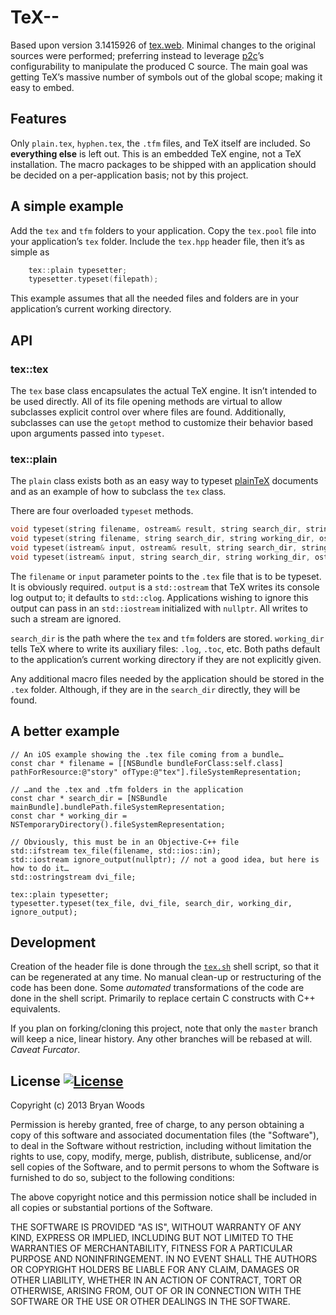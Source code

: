 # TeX--

Based upon version 3.1415926 of [tex.web](web/tex.web). Minimal changes to the original sources were performed; preferring instead to leverage [p2c](http://schneider.ncifcrf.gov/p2c/)’s configurability to manipulate the produced C source. The main goal was getting TeX’s massive number of symbols out of the global scope; making it easy to embed.

## Features

Only `plain.tex`, `hyphen.tex`, the `.tfm` files, and TeX itself are included. So **everything else** is left out. This is an embedded TeX engine, not a TeX installation. The macro packages to be shipped with an application should be decided on a per-application basis; not by this project.

## A simple example

Add the `tex` and `tfm` folders to your application. Copy the `tex.pool` file into your application’s `tex` folder. Include the `tex.hpp` header file, then it’s as simple as

```c++ 
	tex::plain typesetter;
	typesetter.typeset(filepath);
```

This example assumes that all the needed files and folders are in your application’s current working directory.

## API

### tex::tex

The `tex` base class encapsulates the actual TeX engine. It isn’t intended to be used directly. All of its file opening methods are virtual to allow subclasses explicit control over where files are found. Additionally, subclasses can use the `getopt` method to customize their behavior based upon arguments passed into `typeset`.

### tex::plain

The `plain` class exists both as an easy way to typeset [plainTeX](http://www.ntg.nl/doc/wilkins/pllong.pdf) documents and as an example of how to subclass the `tex` class. 

There are four overloaded `typeset` methods.

```c++
void typeset(string filename, ostream& result, string search_dir, string working_dir, ostream& output);
void typeset(string filename, string search_dir, string working_dir, ostream& output);
void typeset(istream& input, ostream& result, string search_dir, string working_dir, ostream& output);
void typeset(istream& input, string search_dir, string working_dir, ostream& output);
```

The `filename` or `input` parameter points to the `.tex` file that is to be typeset. It is obviously required. `output` is a `std::ostream` that TeX writes its console log output to; it defaults to `std::clog`. Applications wishing to ignore this output can pass in an `std::iostream` initialized with `nullptr`. All writes to such a stream are ignored.

`search_dir` is the path where the `tex` and `tfm` folders are stored. `working_dir` tells TeX where to write its auxiliary files: `.log`, `.toc`, etc. Both paths default to the application’s current working directory if they are not explicitly given.

Any additional macro files needed by the application should be stored in the `.tex` folder. Although, if they are in the `search_dir` directly, they will be found.

## A better example

```objc
// An iOS example showing the .tex file coming from a bundle…
const char * filename = [[NSBundle bundleForClass:self.class] pathForResource:@"story" ofType:@"tex"].fileSystemRepresentation;

// …and the .tex and .tfm folders in the application
const char * search_dir = [NSBundle mainBundle].bundlePath.fileSystemRepresentation;
const char * working_dir = NSTemporaryDirectory().fileSystemRepresentation;

// Obviously, this must be in an Objective-C++ file
std::ifstream tex_file(filename, std::ios::in);
std::iostream ignore_output(nullptr); // not a good idea, but here is how to do it…
std::ostringstream dvi_file;

tex::plain typesetter;
typesetter.typeset(tex_file, dvi_file, search_dir, working_dir, ignore_output);
```

## Development

Creation of the header file is done through the [`tex.sh`](web/tex.sh) shell script, so that it can be regenerated at any time. No manual clean-up or restructuring of the code has been done. Some *automated* transformations of the code are done in the shell script. Primarily to replace certain C constructs with C++ equivalents.

If you plan on forking/cloning this project, note that only the `master` branch will keep a nice, linear history. Any other branches will be rebased at will. *Caveat Furcator*.

## License [![License](http://img.shields.io/badge/license-MIT-blue.svg)](http://opensource.org/licenses/MIT)

Copyright (c) 2013 Bryan Woods

Permission is hereby granted, free of charge, to any person obtaining a copy of this software and associated documentation files (the "Software"), to deal in the Software without restriction, including without limitation the rights to use, copy, modify, merge, publish, distribute, sublicense, and/or sell copies of the Software, and to permit persons to whom the Software is furnished to do so, subject to the following conditions:

The above copyright notice and this permission notice shall be included in all copies or substantial portions of the Software.

THE SOFTWARE IS PROVIDED "AS IS", WITHOUT WARRANTY OF ANY KIND, EXPRESS OR IMPLIED, INCLUDING BUT NOT LIMITED TO THE WARRANTIES OF MERCHANTABILITY, FITNESS FOR A PARTICULAR PURPOSE AND NONINFRINGEMENT. IN NO EVENT SHALL THE AUTHORS OR COPYRIGHT HOLDERS BE LIABLE FOR ANY CLAIM, DAMAGES OR OTHER LIABILITY, WHETHER IN AN ACTION OF CONTRACT, TORT OR OTHERWISE, ARISING FROM, OUT OF OR IN CONNECTION WITH THE SOFTWARE OR THE USE OR OTHER DEALINGS IN THE SOFTWARE.


